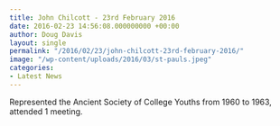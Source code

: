 ```yaml
---
title: John Chilcott - 23rd February 2016
date: 2016-02-23 14:56:08.000000000 +00:00
author: Doug Davis
layout: single
permalink: "/2016/02/23/john-chilcott-23rd-february-2016/"
image: "/wp-content/uploads/2016/03/st-pauls.jpeg"
categories:
- Latest News
---
```

Represented the Ancient Society of College Youths from 1960 to 1963, attended 1 meeting.
